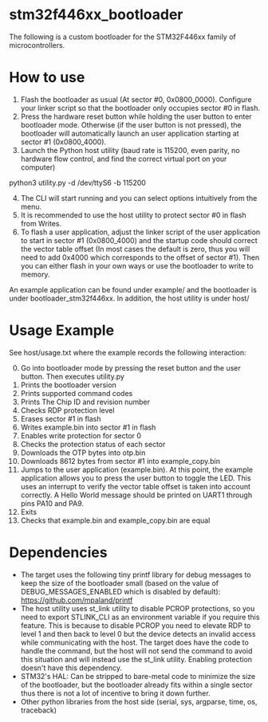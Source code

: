 # stm32f446xx_bootloader
The following is a custom bootloader for the STM32F446xx family of microcontrollers. 

# How to use
1. Flash the bootloader as usual (At sector #0, 0x0800_0000). Configure your linker script so that the bootloader only occupies sector #0 in flash. 
2. Press the hardware reset button while holding the user button to enter bootloader mode. Otherwise (if the user button is not pressed), the bootloader will automatically launch an user application starting at sector #1 (0x0800_4000). 
3. Launch the Python host utility (baud rate is 115200, even parity, no hardware flow control, and find the correct virtual port on your computer) 

python3 utility.py -d /dev/ttyS6 -b 115200 

4. The CLI will start running and you can select options intuitively from the menu. 
5. It is recommended to use the host utility to protect sector #0 in flash from Writes. 
6. To flash a user application, adjust the linker script of the user application to start in sector #1 (0x0800_4000) and the startup code should correct the vector table offset (In most cases the default is zero, thus you will need to add 0x4000 which corresponds to the offset of sector #1). Then you can either flash in your own ways or use the bootloader to write to memory. 

An example application can be found under example/ and the bootloader is under bootloader_stm32f446xx. In addition, the host utility is under host/

# Usage Example
See host/usage.txt where the example records the following interaction:

0. Go into bootloader mode by pressing the reset button and the user button. Then executes utility.py
1. Prints the bootloader version
2. Prints supported command codes
3. Prints The Chip ID and revision number
4. Checks RDP protection level
5. Erases sector #1 in flash
6. Writes example.bin into sector #1 in flash
7. Enables write protection for sector 0
8. Checks the protection status of each sector
9. Downloads the OTP bytes into otp.bin
10. Downloads 8612 bytes from sector #1 into example_copy.bin
11. Jumps  to the user application (example.bin). At this point, the example application allows you to press the user button to toggle the LED. This uses an interrupt to verify the vector table offset is taken into account correctly. A Hello World message should be printed on UART1 through pins PA10 and PA9.
12. Exits
13. Checks that example.bin and example_copy.bin are equal

# Dependencies
* The target uses the following tiny printf library for debug messages to keep the size of the bootloader small (based on the value of DEBUG_MESSAGES_ENABLED which is disabled by default): https://github.com/mpaland/printf
* The host utility uses st_link utility to disable PCROP protections, so you need to export STLINK_CLI as an environment variable if you require this feature. This is because to disable PCROP you need to elevate RDP to level 1 and then back to level 0 but the device detects an invalid access while communicating with the host. The target does have the code to handle the command, but the host will not send the command to avoid this situation and will instead use the st_link utility. Enabling protection doesn't have this dependency. 
* STM32's HAL: Can be stripped to bare-metal code to minimize the size of the bootloader, but the bootloader already fits within a single sector thus there is not a lot of incentive to bring it down further. 
* Other python libraries from the host side (serial, sys, argparse, time, os, traceback)
